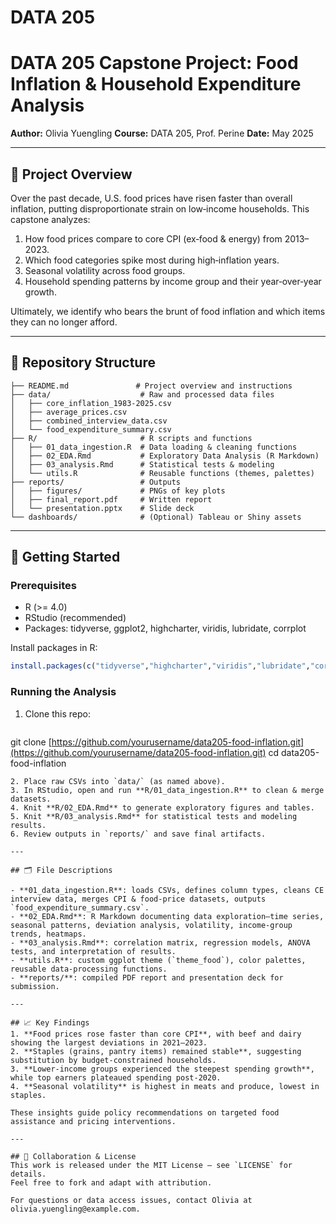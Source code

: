 # DATA 205

# DATA 205 Capstone Project: Food Inflation & Household Expenditure Analysis

**Author:** Olivia Yuengling
**Course:** DATA 205, Prof. Perine
**Date:** May 2025

---

## 📖 Project Overview

Over the past decade, U.S. food prices have risen faster than overall inflation, putting disproportionate strain on low‑income households. This capstone analyzes:

1. How food prices compare to core CPI (ex‑food & energy) from 2013–2023.
2. Which food categories spike most during high‑inflation years.
3. Seasonal volatility across food groups.
4. Household spending patterns by income group and their year‑over‑year growth.

Ultimately, we identify who bears the brunt of food inflation and which items they can no longer afford.

---

## 📂 Repository Structure

```
├── README.md               # Project overview and instructions
├── data/                    # Raw and processed data files
│   ├── core_inflation_1983-2025.csv
│   ├── average_prices.csv
│   ├── combined_interview_data.csv
│   └── food_expenditure_summary.csv
├── R/                       # R scripts and functions
│   ├── 01_data_ingestion.R  # Data loading & cleaning functions
│   ├── 02_EDA.Rmd           # Exploratory Data Analysis (R Markdown)
│   ├── 03_analysis.Rmd      # Statistical tests & modeling
│   └── utils.R              # Reusable functions (themes, palettes)
├── reports/                 # Outputs
│   ├── figures/             # PNGs of key plots
│   ├── final_report.pdf     # Written report
│   └── presentation.pptx    # Slide deck
└── dashboards/              # (Optional) Tableau or Shiny assets
```

---

## 🚀 Getting Started

### Prerequisites

* R (>= 4.0)
* RStudio (recommended)
* Packages: tidyverse, ggplot2, highcharter, viridis, lubridate, corrplot

Install packages in R:

```r
install.packages(c("tidyverse","highcharter","viridis","lubridate","corrplot"))
```

### Running the Analysis

1. Clone this repo:

   ```bash
   ```

git clone [https://github.com/yourusername/data205-food-inflation.git](https://github.com/yourusername/data205-food-inflation.git)
cd data205-food-inflation

```
2. Place raw CSVs into `data/` (as named above).
3. In RStudio, open and run **R/01_data_ingestion.R** to clean & merge datasets.  
4. Knit **R/02_EDA.Rmd** to generate exploratory figures and tables.  
5. Knit **R/03_analysis.Rmd** for statistical tests and modeling results.  
6. Review outputs in `reports/` and save final artifacts.

---

## 🗂️ File Descriptions

- **01_data_ingestion.R**: loads CSVs, defines column types, cleans CE interview data, merges CPI & food-price datasets, outputs `food_expenditure_summary.csv`.
- **02_EDA.Rmd**: R Markdown documenting data exploration—time series, seasonal patterns, deviation analysis, volatility, income‐group trends, heatmaps.
- **03_analysis.Rmd**: correlation matrix, regression models, ANOVA tests, and interpretation of results.
- **utils.R**: custom ggplot theme (`theme_food`), color palettes, reusable data‐processing functions.
- **reports/**: compiled PDF report and presentation deck for submission.

---

## 📈 Key Findings
1. **Food prices rose faster than core CPI**, with beef and dairy showing the largest deviations in 2021–2023.  
2. **Staples (grains, pantry items) remained stable**, suggesting substitution by budget‐constrained households.  
3. **Lower‑income groups experienced the steepest spending growth**, while top earners plateaued spending post‑2020.  
4. **Seasonal volatility** is highest in meats and produce, lowest in staples.

These insights guide policy recommendations on targeted food assistance and pricing interventions.

---

## 🤝 Collaboration & License
This work is released under the MIT License – see `LICENSE` for details.  
Feel free to fork and adapt with attribution.  

For questions or data access issues, contact Olivia at olivia.yuengling@example.com.

```
